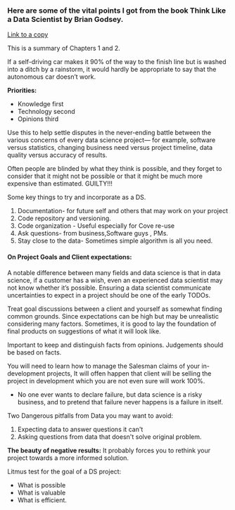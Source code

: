 ### Here are some of the vital points I got from the book Think Like a Data Scientist by Brian Godsey. 

[Link to a copy](https://www.amazon.com/gp/product/1633430278?ie=UTF8&camp=213733&creative=393185&creativeASIN=1633430278&linkCode=shr&tag=amz0e61-20&linkId=ISJCGPBN76JSSY6L&s=books&qid=1528546816&sr=1-19&keywords=data+science&refinements=p_n_feature_browse-bin:2656022011)

This is a summary of Chapters 1 and 2.

If a self-driving car makes it 90% of the way to the finish line but is washed into a ditch by a rainstorm, it would hardly be appropriate to say that the autonomous car doesn’t work.

**Priorities:** 
* Knowledge first
* Technology second
* Opinions third

Use this to help settle disputes in the never-ending battle between the various concerns of every data science project—
for example, software versus statistics, changing business need versus project timeline, data quality versus accuracy of results.

Often people are blinded by what they think is possible, and they forget to consider that it might not be possible or that it might be much more expensive than estimated. GUILTY!!!

Some key things to try and incorporate as a DS.
1. Documentation- for future self and others that may work on your project
2. Code repository and versioning.
3. Code organization - Useful especially for Cove re-use
4. Ask questions- from business,Software guys , PMs.
5. Stay close to the data- Sometimes simple algorithm is all you need.

#### On Project Goals and Client expectations:
A notable difference between many fields and data science is that in data science, if a customer has a wish, even an experienced data scientist may not know whether it’s possible.
Ensuring a data scientist communicate uncertainties to expect in a project should be one of the early TODOs.

Treat goal discussions between a client and yourself as somewhat finding common grounds. Since expectations can be high but may be unrealistic considering many factors.
Sometimes, it is good to lay the foundation of final products on suggestions of what it will look like.

Important to keep and distinguish facts from opinions. Judgements should be based on facts.

You will need to learn how to manage the Salesman claims of your in-development projects, It will offen happen that client will be selling the project in development which you are not even sure will work 100%.

* No one ever wants to declare failure, but data science is a risky business, and to pretend that failure never happens is a failure in itself.

Two Dangerous pitfalls from Data you may want to avoid:

1. Expecting data to answer questions it can't
2. Asking questions from data that doesn't solve original problem.

**The beauty of negative results:** It probably forces you to rethink your project towards a more informed solution.

Litmus test for the goal of a DS project:
- What is possible
- What is valuable
- What is efficient.

